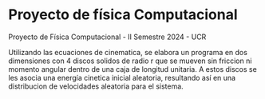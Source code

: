 # Proyecto de física Computacional
Proyecto de Física Computacional - II Semestre 2024  - UCR 

Utilizando las ecuaciones de cinematica, se elabora un programa en dos dimensiones con 4 discos solidos de radio r que se mueven sin friccion ni momento angular dentro de una caja de longitud unitaria. A estos discos se les asocia una energía cinetica inicial aleatoria, resultando así en una distribucion de velocidades aleatoria para el sistema.
